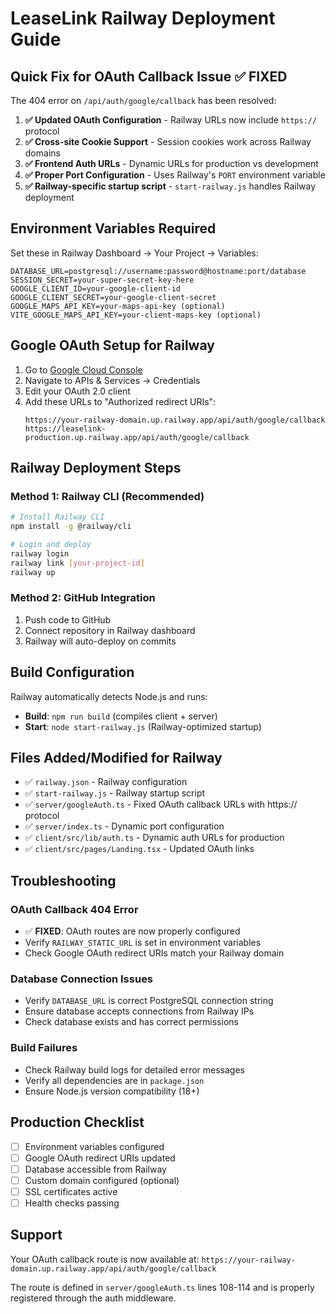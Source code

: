 # LeaseLink Railway Deployment Guide

## Quick Fix for OAuth Callback Issue ✅ FIXED

The 404 error on `/api/auth/google/callback` has been resolved:

1. **✅ Updated OAuth Configuration** - Railway URLs now include `https://` protocol
2. **✅ Cross-site Cookie Support** - Session cookies work across Railway domains
3. **✅ Frontend Auth URLs** - Dynamic URLs for production vs development
4. **✅ Proper Port Configuration** - Uses Railway's `PORT` environment variable
5. **✅ Railway-specific startup script** - `start-railway.js` handles Railway deployment

## Environment Variables Required

Set these in Railway Dashboard → Your Project → Variables:

```
DATABASE_URL=postgresql://username:password@hostname:port/database
SESSION_SECRET=your-super-secret-key-here
GOOGLE_CLIENT_ID=your-google-client-id
GOOGLE_CLIENT_SECRET=your-google-client-secret
GOOGLE_MAPS_API_KEY=your-maps-api-key (optional)
VITE_GOOGLE_MAPS_API_KEY=your-client-maps-key (optional)
```

## Google OAuth Setup for Railway

1. Go to [Google Cloud Console](https://console.cloud.google.com/)
2. Navigate to APIs & Services → Credentials
3. Edit your OAuth 2.0 client
4. Add these URLs to "Authorized redirect URIs":
   ```
   https://your-railway-domain.up.railway.app/api/auth/google/callback
   https://leaselink-production.up.railway.app/api/auth/google/callback
   ```

## Railway Deployment Steps

### Method 1: Railway CLI (Recommended)
```bash
# Install Railway CLI
npm install -g @railway/cli

# Login and deploy
railway login
railway link [your-project-id]
railway up
```

### Method 2: GitHub Integration
1. Push code to GitHub
2. Connect repository in Railway dashboard
3. Railway will auto-deploy on commits

## Build Configuration

Railway automatically detects Node.js and runs:
- **Build**: `npm run build` (compiles client + server)
- **Start**: `node start-railway.js` (Railway-optimized startup)

## Files Added/Modified for Railway

- ✅ `railway.json` - Railway configuration
- ✅ `start-railway.js` - Railway startup script  
- ✅ `server/googleAuth.ts` - Fixed OAuth callback URLs with https:// protocol
- ✅ `server/index.ts` - Dynamic port configuration
- ✅ `client/src/lib/auth.ts` - Dynamic auth URLs for production
- ✅ `client/src/pages/Landing.tsx` - Updated OAuth links

## Troubleshooting

### OAuth Callback 404 Error
- ✅ **FIXED**: OAuth routes are now properly configured
- Verify `RAILWAY_STATIC_URL` is set in environment variables
- Check Google OAuth redirect URIs match your Railway domain

### Database Connection Issues
- Verify `DATABASE_URL` is correct PostgreSQL connection string
- Ensure database accepts connections from Railway IPs
- Check database exists and has correct permissions

### Build Failures
- Check Railway build logs for detailed error messages
- Verify all dependencies are in `package.json`
- Ensure Node.js version compatibility (18+)

## Production Checklist

- [ ] Environment variables configured
- [ ] Google OAuth redirect URIs updated
- [ ] Database accessible from Railway
- [ ] Custom domain configured (optional)
- [ ] SSL certificates active
- [ ] Health checks passing

## Support

Your OAuth callback route is now available at:
`https://your-railway-domain.up.railway.app/api/auth/google/callback`

The route is defined in `server/googleAuth.ts` lines 108-114 and is properly registered through the auth middleware.